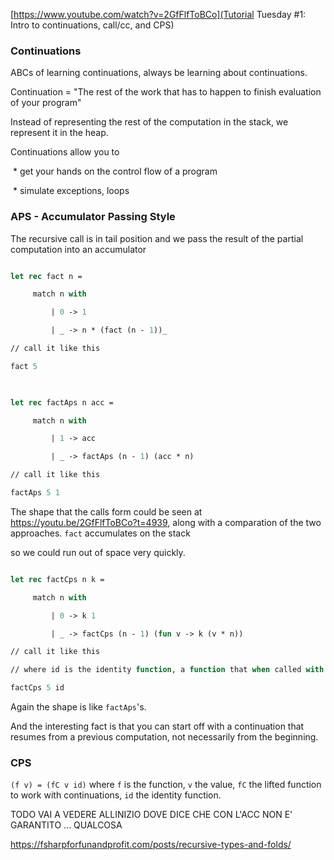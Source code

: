 
[https://www.youtube.com/watch?v=2GfFlfToBCo](Tutorial Tuesday #1: Intro to continuations, call/cc, and CPS)

### Continuations

ABCs of learning continuations, always be learning about continuations.

  

Continuation = "The rest of the work that has to happen to finish evaluation of your program"

  

Instead of representing the rest of the computation in the stack, we represent it in the heap.

  

Continuations allow you to

 * get your hands on the control flow of a program

 * simulate exceptions, loops

### APS - Accumulator Passing Style

  

The recursive call is in tail position and we pass the result of the partial computation into an accumulator

  
```ocaml

let rec fact n =

     match n with

         | 0 -> 1

         | _ -> n * (fact (n - 1))_

// call it like this

fact 5

  

let rec factAps n acc =

     match n with

         | 1 -> acc

         | _ -> factAps (n - 1) (acc * n)

// call it like this

factAps 5 1

```

  

The shape that the calls form could be seen at https://youtu.be/2GfFlfToBCo?t=4939, along with a comparation of the two approaches. `fact` accumulates on the stack

so we could run out of space very quickly.

  

```ocaml

let rec factCps n k =

     match n with

         | 0 -> k 1

         | _ -> factCps (n - 1) (fun v -> k (v * n))

// call it like this

// where id is the identity function, a function that when called with an argument it returns that argument

factCps 5 id

```

  

Again the shape is like `factAps`'s.

And the interesting fact is that you can start off with a continuation that resumes from a previous computation, not necessarily from the beginning.

  

### CPS

  

`(f v) = (fC v id)` where `f` is the function, `v` the value, `fC` the lifted function to work with continuations, `id` the identity function.

  

TODO VAI A VEDERE ALLINIZIO DOVE DICE CHE CON L'ACC NON E' GARANTITO ... QUALCOSA

https://fsharpforfunandprofit.com/posts/recursive-types-and-folds/